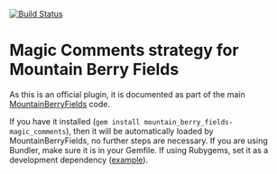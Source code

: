 [![Build Status](https://secure.travis-ci.org/JoshCheek/mountain_berry_fields-magic_comments.png?branch=master)](http://travis-ci.org/JoshCheek/mountain_berry_fields-magic_comments)

# Magic Comments strategy for Mountain Berry Fields

As this is an official plugin, it is documented as part of the main [MountainBerryFields](https://github.com/JoshCheek/mountain_berry_fields) code.

If you have it installed (`gem install mountain_berry_fields-magic_comments`), then it will be automatically loaded by MountainBerryFields, no further steps are necessary.
If you are using Bundler, make sure it is in your Gemfile. If using Rubygems, set it as a development dependency
([example](https://github.com/JoshCheek/mountain_berry_fields/blob/be751536c8b0f94c84b09167fa83616b94b13b12/mountain_berry_fields.gemspec#L21)).
